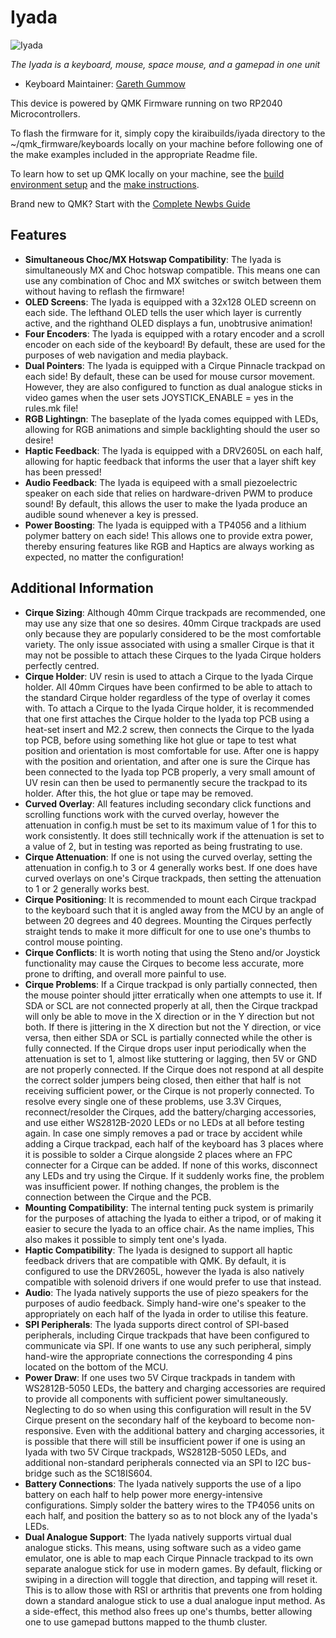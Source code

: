 # Iyada

![Iyada](https://i.imgur.com/Xc4qR9p.jpeg)

*The Iyada is a keyboard, mouse, space mouse, and a gamepad in one unit*

* Keyboard Maintainer: [Gareth Gummow](https://github.com/gargum)

This device is powered by QMK Firmware running on two RP2040 Microcontrollers.

To flash the firmware for it, simply copy the kiraibuilds/iyada directory to the ~/qmk_firmware/keyboards locally on your machine before following one of the make examples included in the appropriate Readme file.

To learn how to set up QMK locally on your machine, see the [build environment setup](https://docs.qmk.fm/#/getting_started_build_tools) and the [make instructions](https://docs.qmk.fm/#/getting_started_make_guide). 

Brand new to QMK? Start with the [Complete Newbs Guide](https://docs.qmk.fm/#/newbs)

## Features

* **Simultaneous Choc/MX Hotswap Compatibility**: The Iyada is simultaneously MX and Choc hotswap compatible. This means one can use any combination of Choc and MX switches or switch between them without having to reflash the firmware!
* **OLED Screens**: The Iyada is equipped with a 32x128 OLED screenn on each side. The lefthand OLED tells the user which layer is currently active, and the righthand OLED displays a fun, unobtrusive animation!
* **Four Encoders**: The Iyada is equipped with a rotary encoder and a scroll encoder on each side of the keyboard! By default, these are used for the purposes of web navigation and media playback.
* **Dual Pointers**: The Iyada is equipped with a Cirque Pinnacle trackpad on each side! By default, these can be used for mouse cursor movement. However, they are also configured to function as dual analogue sticks in video games when the user sets JOYSTICK_ENABLE = yes in the rules.mk file!
* **RGB Lightingn**: The baseplate of the Iyada comes equipped with LEDs, allowing for RGB animations and simple backlighting should the user so desire!
* **Haptic Feedback**: The Iyada is equipped with a DRV2605L on each half, allowing for haptic feedback that informs the user that a layer shift key has been pressed!
* **Audio Feedback**: The Iyada is equipeed with a small piezoelectric speaker on each side that relies on hardware-driven PWM to produce sound! By default, this allows the user to make the Iyada produce an audible sound whenever a key is pressed.
* **Power Boosting**: The Iyada is equipped with a TP4056 and a lithium polymer battery on each side! This allows one to provide extra power, thereby ensuring features like RGB and Haptics are always working as expected, no matter the configuration!

## Additional Information

* **Cirque Sizing**: Although 40mm Cirque trackpads are recommended, one may use any size that one so desires. 40mm Cirque trackpads are used only because they are popularly considered to be the most comfortable variety. The only issue associated with using a smaller Cirque is that it may not be possible to attach these Cirques to the Iyada Cirque holders perfectly centred.
* **Cirque Holder**: UV resin is used to attach a Cirque to the Iyada Cirque holder. All 40mm Cirques have been confirmed to be able to attach to the standard Cirque holder regardless of the type of overlay it comes with. To attach a Cirque to the Iyada Cirque holder, it is recommended that one first attaches the Cirque holder to the Iyada top PCB using a heat-set insert and M2.2 screw, then connects the Cirque to the Iyada top PCB, before using something like hot glue or tape to test what position and orientation is most comfortable for use. After one is happy with the position and orientation, and after one is sure the Cirque has been connected to the Iyada top PCB properly, a very small amount of UV resin can then be used to permanently secure the trackpad to its holder. After this, the hot glue or tape may be removed. 
* **Curved Overlay**: All features including secondary click functions and scrolling functions work with the curved overlay, however the attenuation in config.h must be set to its maximum value of 1 for this to work consistently. It does still technically work if the attenuation is set to a value of 2, but in testing was reported as being frustrating to use.
* **Cirque Attenuation**: If one is not using the curved overlay, setting the attenuation in config.h to 3 or 4 generally works best. If one does have curved overlays on one's Cirque trackpads, then setting the attenuation to 1 or 2 generally works best.
* **Cirque Positioning**: It is recommended to mount each Cirque trackpad to the keyboard such that it is angled away from the MCU by an angle of between 20 degrees and 40 degrees. Mounting the Cirques perfectly straight tends to make it more difficult for one to use one's thumbs to control mouse pointing.
* **Cirque Conflicts**: It is worth noting that using the Steno and/or Joystick functionality may cause the Cirques to become less accurate, more prone to drifting, and overall more painful to use.
* **Cirque Problems**: If a Cirque trackpad is only partially connected, then the mouse pointer should jitter erratically when one attempts to use it. If SDA or SCL are not connected properly at all, then the Cirque trackpad will only be able to move in the X direction or in the Y direction but not both. If there is jittering in the X direction but not the Y direction, or vice versa, then either SDA or SCL is partially connected while the other is fully connected. If the Cirque drops user input periodically when the attenuation is set to 1, almost like stuttering or lagging, then 5V or GND are not properly connected. If the Cirque does not respond at all despite the correct solder jumpers being closed, then either that half is not receiving sufficient power, or the Cirque is not properly connected. To resolve every single one of these problems, use 3.3V Cirques, reconnect/resolder the Cirques, add the battery/charging accessories, and use either WS2812B-2020 LEDs or no LEDs at all before testing again. In case one simply removes a pad or trace by accident while adding a Cirque trackpad, each half of the keyboard has 3 places where it is possible to solder a Cirque alongside 2 places where an FPC connecter for a Cirque can be added. If none of this works, disconnect any LEDs and try using the Cirque. If it suddenly works fine, the problem was insufficient power. If nothing changes, the problem is the connection between the Cirque and the PCB.
* **Mounting Compatibility**: The internal tenting puck system is primarily for the purposes of attaching the Iyada to either a tripod, or of making it easier to secure the Iyada to an office chair. As the name implies, This also makes it possible to simply tent one's Iyada.
* **Haptic Compatibility**: The Iyada is designed to support all haptic feedback drivers that are compatible with QMK. By default, it is configured to use the DRV2605L, however the Iyada is also natively compatible with solenoid drivers if one would prefer to use that instead.
* **Audio**: The Iyada natively supports the use of piezo speakers for the purposes of audio feedback. Simply hand-wire one's speaker to the appropriately on each half of the Iyada in order to utilise this feature.
* **SPI Peripherals**: The Iyada supports direct control of SPI-based peripherals, including Cirque trackpads that have been configured to communicate via SPI. If one wants to use any such peripheral, simply hand-wire the appropriate connections the corresponding 4 pins located on the bottom of the MCU.
* **Power Draw**: If one uses two 5V Cirque trackpads in tandem with WS2812B-5050 LEDs, the battery and charging accessories are required to provide all components with sufficient power simultaneously. Neglecting to do so when using this configuration will result in the 5V Cirque present on the secondary half of the keyboard to become non-responsive. Even with the additional battery and charging accessories, it is possible that there will still be insufficient power if one is using an Iyada with two 5V Cirque trackpads, WS2812B-5050 LEDs, and additional non-standard peripherals connected via an SPI to I2C bus-bridge such as the SC18IS604.
* **Battery Connections**: The Iyada natively supports the use of a lipo battery on each half to help power more energy-intensive configurations. Simply solder the battery wires to the TP4056 units on each half, and position the battery so as to not block any of the Iyada's LEDs.
* **Dual Analogue Support**: The Iyada natively supports virtual dual analogue sticks. This means, using software such as a video game emulator, one is able to map each Cirque Pinnacle trackpad to its own
separate analogue stick for use in modern games. By default, flicking or swiping in a direction will toggle that direction, and tapping will reset it. This is to allow those with RSI or arthritis that prevents
one from holding down a standard analogue stick to use a dual analogue input method. As a side-effect, this method also frees up one's thumbs, better allowing one to use gamepad buttons mapped to the thumb cluster.
